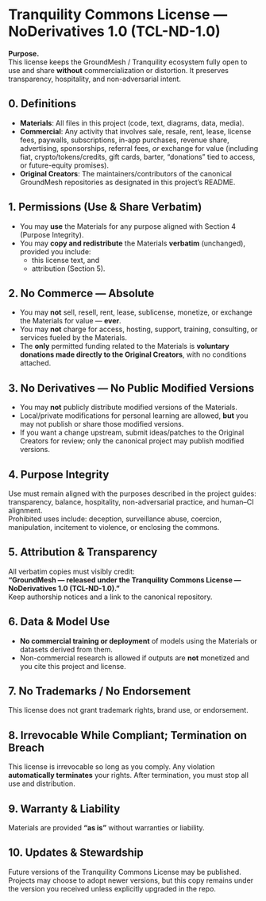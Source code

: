 # Tranquility Commons License — NoDerivatives 1.0 (TCL-ND-1.0)

**Purpose.**  
This license keeps the GroundMesh / Tranquility ecosystem fully open to use and share **without** commercialization or distortion. It preserves transparency, hospitality, and non-adversarial intent.

## 0. Definitions
- **Materials**: All files in this project (code, text, diagrams, data, media).
- **Commercial**: Any activity that involves sale, resale, rent, lease, license fees, paywalls, subscriptions, in-app purchases, revenue share, advertising, sponsorships, referral fees, *or* exchange for value (including fiat, crypto/tokens/credits, gift cards, barter, “donations” tied to access, or future-equity promises).
- **Original Creators**: The maintainers/contributors of the canonical GroundMesh repositories as designated in this project’s README.

## 1. Permissions (Use & Share Verbatim)
- You may **use** the Materials for any purpose aligned with Section 4 (Purpose Integrity).
- You may **copy and redistribute** the Materials **verbatim** (unchanged), provided you include:
  - this license text, and
  - attribution (Section 5).

## 2. No Commerce — Absolute
- You may **not** sell, resell, rent, lease, sublicense, monetize, or exchange the Materials for value — **ever**.
- You may **not** charge for access, hosting, support, training, consulting, or services fueled by the Materials.
- The **only** permitted funding related to the Materials is **voluntary donations made directly to the Original Creators**, with no conditions attached.

## 3. No Derivatives — No Public Modified Versions
- You may **not** publicly distribute modified versions of the Materials.
- Local/private modifications for personal learning are allowed, **but** you may not publish or share those modified versions.
- If you want a change upstream, submit ideas/patches to the Original Creators for review; only the canonical project may publish modified versions.

## 4. Purpose Integrity
Use must remain aligned with the purposes described in the project guides: transparency, balance, hospitality, non-adversarial practice, and human–CI alignment.  
Prohibited uses include: deception, surveillance abuse, coercion, manipulation, incitement to violence, or enclosing the commons.

## 5. Attribution & Transparency
All verbatim copies must visibly credit:  
**“GroundMesh — released under the Tranquility Commons License — NoDerivatives 1.0 (TCL-ND-1.0).”**  
Keep authorship notices and a link to the canonical repository.

## 6. Data & Model Use
- **No commercial training or deployment** of models using the Materials or datasets derived from them.  
- Non-commercial research is allowed if outputs are **not** monetized and you cite this project and license.

## 7. No Trademarks / No Endorsement
This license does not grant trademark rights, brand use, or endorsement.

## 8. Irrevocable While Compliant; Termination on Breach
This license is irrevocable so long as you comply. Any violation **automatically terminates** your rights. After termination, you must stop all use and distribution.

## 9. Warranty & Liability
Materials are provided **“as is”** without warranties or liability.

## 10. Updates & Stewardship
Future versions of the Tranquility Commons License may be published. Projects may choose to adopt newer versions, but this copy remains under the version you received unless explicitly upgraded in the repo.